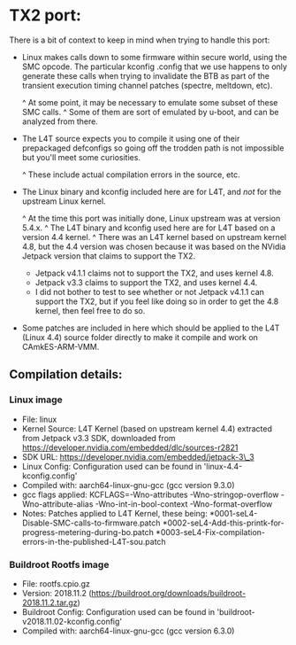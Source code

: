 <!--
     Copyright 2019, Data61, CSIRO (ABN 41 687 119 230)

     SPDX-License-Identifier: CC-BY-SA-4.0
-->

# TX2 port:

There is a bit of context to keep in mind when trying to handle this port:

* Linux makes calls down to some firmware within secure world, using the SMC
  opcode. The particular kconfig .config that we use happens to only generate
  these calls when trying to invalidate the BTB as part of the transient
  execution timing channel patches (spectre, meltdown, etc).

  ^ At some point, it may be necessary to emulate some subset of these SMC calls.
  ^ Some of them are sort of emulated by u-boot, and can be analyzed from there.

* The L4T source expects you to compile it using one of their prepackaged
  defconfigs so going off the trodden path is not impossible but you'll meet
  some curiosities.

  ^ These include actual compilation errors in the source, etc.

* The Linux binary and kconfig included here are for L4T, and *not* for
  the upstream Linux kernel.

  ^ At the time this port was initially done, Linux upstream was at version
    5.4.x.
  ^ The L4T binary and kconfig used here are for L4T based on a version 4.4
    kernel.
  ^ There was an L4T kernel based on upstream kernel 4.8, but the 4.4 version
    was chosen because it was based on the NVidia Jetpack version that claims
    to support the TX2.
    - Jetpack v4.1.1 claims not to support the TX2, and uses kernel 4.8.
    - Jetpack v3.3 claims to support the TX2, and uses kernel 4.4.
    - I did not bother to test to see whether or not Jetpack v4.1.1 can support
      the TX2, but if you feel like doing so in order to get the 4.8 kernel,
      then feel free to do so.

* Some patches are included in here which should be applied to the L4T
  (Linux 4.4) source folder directly to make it compile and work on
  CAmkES-ARM-VMM.

## Compilation details:
### Linux image
* File: linux
* Kernel Source: L4T Kernel (based on upstream kernel 4.4) extracted from Jetpack v3.3 SDK,
downloaded from https://developer.nvidia.com/embedded/dlc/sources-r2821
* SDK URL: https://developer.nvidia.com/embedded/jetpack-3\_3
* Linux Config: Configuration used can be found in 'linux-4.4-kconfig.config'
* Compiled with: aarch64-linux-gnu-gcc (gcc version 9.3.0)
* gcc flags applied: KCFLAGS=-Wno-attributes -Wno-stringop-overflow -Wno-attribute-alias -Wno-int-in-bool-context -Wno-format-overflow
* Notes: Patches applied to L4T Kernel, these being:
    *0001-seL4-Disable-SMC-calls-to-firmware.patch
    *0002-seL4-Add-this-printk-for-progress-metering-during-bo.patch
    *0003-seL4-Fix-compilation-errors-in-the-published-L4T-sou.patch

### Buildroot Rootfs image
* File: rootfs.cpio.gz
* Version: 2018.11.2 (https://buildroot.org/downloads/buildroot-2018.11.2.tar.gz)
* Buildroot Config: Configuration used can be found in 'buildroot-v2018.11.02-kconfig.config'
* Compiled with: aarch64-linux-gnu-gcc (gcc version 6.3.0)

